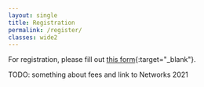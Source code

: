 ```yaml
---
layout: single
title: Registration
permalink: /register/
classes: wide2
---
```


For registration, please fill out [this form](https://forms.gle/8uwzvbLBG45Y6PMz8){:target="_blank"}.

TODO: something about fees and link to Networks 2021
